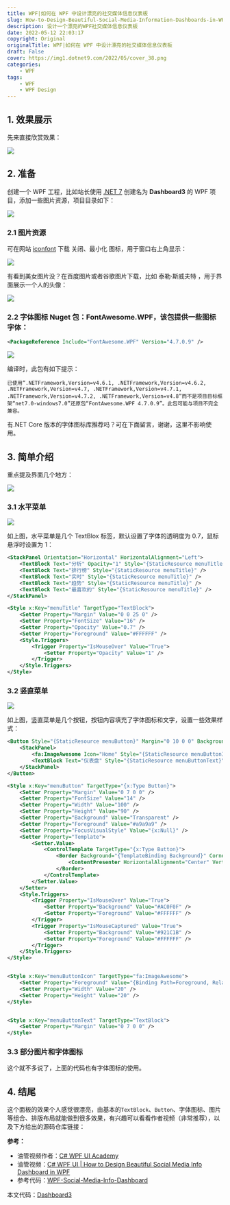 ```yaml
---
title: WPF|如何在 WPF 中设计漂亮的社交媒体信息仪表板
slug: How-to-Design-Beautiful-Social-Media-Information-Dashboards-in-WPF
description: 设计一个漂亮的WPF社交媒体信息仪表板
date: 2022-05-12 22:03:17
copyright: Original
originalTitle: WPF|如何在 WPF 中设计漂亮的社交媒体信息仪表板
draft: False
cover: https://img1.dotnet9.com/2022/05/cover_38.png
categories: 
    - WPF
tags: 
    - WPF
    - WPF Design
---
```


## 1. 效果展示

先来直接欣赏效果：

![](https://img1.dotnet9.com/2022/05/3802.gif)

## 2. 准备

创建一个 WPF 工程，比如站长使用 [.NET 7](https://dotnet.microsoft.com/zh-cn/) 创建名为 **Dashboard3** 的 WPF 项目，添加一些图片资源，项目目录如下：

![](https://img1.dotnet9.com/2022/05/3804.png)

### 2.1 图片资源

可在网站 [iconfont](https://www.iconfont.cn/) 下载 关闭、最小化 图标，用于窗口右上角显示：

![](https://img1.dotnet9.com/2022/05/3801.gif)

有看到美女图片没？在百度图片或者谷歌图片下载，比如 泰勒·斯威夫特 ，用于界面展示一个人的头像：

![](https://img1.dotnet9.com/2022/05/3805.gif)

### 2.2 字体图标 Nuget 包：FontAwesome.WPF，该包提供一些图标字体：

```xml
<PackageReference Include="FontAwesome.WPF" Version="4.7.0.9" />
```

![](https://img1.dotnet9.com/2022/05/3806.gif)

编译时，此包有如下提示：

```shell
已使用“.NETFramework,Version=v4.6.1, .NETFramework,Version=v4.6.2, .NETFramework,Version=v4.7, .NETFramework,Version=v4.7.1, .NETFramework,Version=v4.7.2, .NETFramework,Version=v4.8”而不是项目目标框架“net7.0-windows7.0”还原包“FontAwesome.WPF 4.7.0.9”。此包可能与项目不完全兼容。
```

有.NET Core 版本的字体图标库推荐吗？可在下面留言，谢谢，这里不影响使用。

## 3. 简单介绍

重点提及界面几个地方：

![](https://img1.dotnet9.com/2022/05/3803.png)

### 3.1 水平菜单

![](https://img1.dotnet9.com/2022/05/3807.gif)

如上图，水平菜单是几个 TextBlox 标签，默认设置了字体的透明度为 0.7，鼠标悬浮时设置为 1：

```xml
<StackPanel Orientation="Horizontal" HorizontalAlignment="Left">
    <TextBlock Text="分析" Opacity="1" Style="{StaticResource menuTitle}" />
    <TextBlock Text="排行榜" Style="{StaticResource menuTitle}" />
    <TextBlock Text="实时" Style="{StaticResource menuTitle}" />
    <TextBlock Text="趋势" Style="{StaticResource menuTitle}" />
    <TextBlock Text="最喜欢的" Style="{StaticResource menuTitle}" />
</StackPanel>
```

```xml
<Style x:Key="menuTitle" TargetType="TextBlock">
    <Setter Property="Margin" Value="0 0 25 0" />
    <Setter Property="FontSize" Value="16" />
    <Setter Property="Opacity" Value="0.7" />
    <Setter Property="Foreground" Value="#FFFFFF" />
    <Style.Triggers>
        <Trigger Property="IsMouseOver" Value="True">
            <Setter Property="Opacity" Value="1" />
        </Trigger>
    </Style.Triggers>
</Style>
```

### 3.2 竖直菜单

![](https://img1.dotnet9.com/2022/05/3808.gif)

如上图，竖直菜单是几个按钮，按钮内容填充了字体图标和文字，设置一些效果样式：

```xml
<Button Style="{StaticResource menuButton}" Margin="0 10 0 0" Background="#AC0F0F" Foreground="#FFFFFF">
    <StackPanel>
        <fa:ImageAwesome Icon="Home" Style="{StaticResource menuButtonIcon}" />
        <TextBlock Text="仪表盘" Style="{StaticResource menuButtonText}" />
    </StackPanel>
</Button>
```

```xml
<Style x:Key="menuButton" TargetType="{x:Type Button}">
    <Setter Property="Margin" Value="0 7 0 0" />
    <Setter Property="FontSize" Value="14" />
    <Setter Property="Width" Value="100" />
    <Setter Property="Height" Value="90" />
    <Setter Property="Background" Value="Transparent" />
    <Setter Property="Foreground" Value="#a9a9a9" />
    <Setter Property="FocusVisualStyle" Value="{x:Null}" />
    <Setter Property="Template">
        <Setter.Value>
            <ControlTemplate TargetType="{x:Type Button}">
                <Border Background="{TemplateBinding Background}" CornerRadius="15" Padding="15">
                    <ContentPresenter HorizontalAlignment="Center" VerticalAlignment="Center" />
                </Border>
            </ControlTemplate>
        </Setter.Value>
    </Setter>
    <Style.Triggers>
        <Trigger Property="IsMouseOver" Value="True">
            <Setter Property="Background" Value="#AC0F0F" />
            <Setter Property="Foreground" Value="#FFFFFF" />
        </Trigger>
        <Trigger Property="IsMouseCaptured" Value="True">
            <Setter Property="Background" Value="#921C1B" />
            <Setter Property="Foreground" Value="#FFFFFF" />
        </Trigger>
    </Style.Triggers>
</Style>


<Style x:Key="menuButtonIcon" TargetType="fa:ImageAwesome">
    <Setter Property="Foreground" Value="{Binding Path=Foreground, RelativeSource={RelativeSource FindAncestor, AncestorType={x:Type Button}}}" />
    <Setter Property="Width" Value="20" />
    <Setter Property="Height" Value="20" />
</Style>


<Style x:Key="menuButtonText" TargetType="TextBlock">
    <Setter Property="Margin" Value="0 7 0 0" />
</Style>
```

### 3.3 部分图片和字体图标

这个就不多说了，上面的代码也有字体图标的使用。

## 4. 结尾

这个面板的效果个人感觉很漂亮，由基本的`TextBlock`、`Button`、字体图标、图片等组合、排版布局就能做到很多效果，有兴趣可以看看作者视频（非常推荐），以及下方给出的源码仓库链接：

**参考：**

- 油管视频作者：[C# WPF UI Academy](https://www.youtube.com/channel/UCtVawNW7C2t6AX1vex6a_vw)
- 油管视频：[C# WPF UI | How to Design Beautiful Social Media Info Dashboard in WPF](https://www.youtube.com/watch?v=ZqEj7BcXE9M)
- 参考代码：[WPF-Social-Media-Info-Dashboard](https://github.com/sajjad-z/WPF-Social-Media-Info-Dashboard)

本文代码：[Dashboard3](https://github.com/dotnet9/TerminalMACS.ManagerForWPF/tree/master/src/WPFDesignDemos/Dashboard3)
